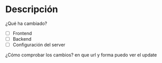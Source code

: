 # Descripción
¿Qué ha cambiado?
- [ ] Frontend
- [ ] Backend
- [ ] Configuración del server

¿Cómo comprobar los cambios?
en que url y forma puedo ver el update
